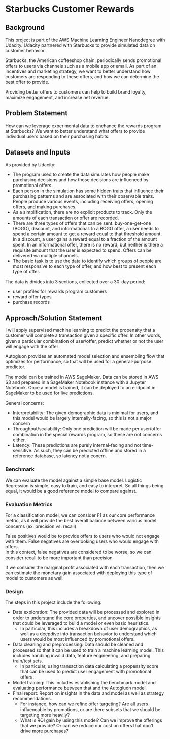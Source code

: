 # Starbucks Customer Rewards

## Background

This project is part of the AWS Machine Learning Engineer Nanodegree with Udacity. Udacity partnered with Starbucks to provide simulated data on customer behavior.

Starbucks, the American coffeeshop chain, periodically sends promotional offers to users via channels such as a mobile app or email. As part of an incentives and marketing strategy, we want to better understand how customers are responding to these offers, and how we can determine the best offer to provide.

Providing better offers to customers can help to build brand loyalty, maximize engagement, and increase net revenue.

## Problem Statement

How can we leverage experimental data to enchance the rewards program at Starbucks?
We want to better understand what offers to provide individual users based on their purchasing habits.

## Datasets and Inputs

As provided by Udacity:

- The program used to create the data simulates how people make purchasing decisions and how those decisions are influenced by promotional offers.
- Each person in the simulation has some hidden traits that influence their purchasing patterns and are associated with their observable traits. People produce various events, including receiving offers, opening offers, and making purchases.
- As a simplification, there are no explicit products to track. Only the amounts of each transaction or offer are recorded.
- There are three types of offers that can be sent: buy-one-get-one (BOGO), discount, and informational. In a BOGO offer, a user needs to spend a certain amount to get a reward equal to that threshold amount. In a discount, a user gains a reward equal to a fraction of the amount spent. In an informational offer, there is no reward, but neither is there a requisite amount that the user is expected to spend. Offers can be delivered via multiple channels.
- The basic task is to use the data to identify which groups of people are most responsive to each type of offer, and how best to present each type of offer.

The data is divides into 3 sections, collected over a 30-day period:

- user profiles for rewards program customers
- reward offer types
- purchase records

## Approach/Solution Statement

I will apply supervised machine learning to predict the propensity that a customer will complete a transaction given a specific offer.  In other words, given a particular combination of user/offer, predict whether or not the user will engage with the offer

Autogluon provides an automated model selection and ensembling flow that optimizes for performance, so that will be used for a general-purpose predictor.

The model can be trained in AWS SageMaker. Data can be stored in AWS S3 and prepared in a SageMaker Notebook instance with a Jupyter Notebook. Once a model is trained, it can be deployed to an endpoint in SageMaker to be used for live predictions.

General concerns:

- Interpretability: The given demographic data is minimal for users, and this model would be largely internally-facing, so this is not a major concern
- Throughput/scalability: Only one prediction will be made per user/offer combination in the special rewards program, so these are not concerns either.
- Latency: These predictions are purely internal-facing and not time-sensitive. As such, they can be predicted offline and stored in a reference database, so latency not a conern.

### Benchmark

We can evaluate the model against a simple base model. Logistic Regression is simple, easy to train, and easy to interpret. So all things being equal, it would be a good reference model to compare against.

### Evaluation Metrics

For a classification model, we can consider F1 as our core performance metric, as it will provide the best overall balance between various model concerns (ex: precision vs. recall)

False positives would be to provide offers to users who would not engage with them.
False negatives are overlooking users who would engage with offers.  
In this context, false negatives are considered to be worse, so we can consider recall to be more important than precision

If we consider the marginal profit associated with each transaction, then we can estimate the monetary gain associated with deploying this type of model to customers as well.

### Design

The steps in this project include the following:  

- Data exploration: The provided data will be processed and explored in order to understand the core properties, and uncover possible insights that could be leveraged to build a model or even basic heuristics.
  - In particular, this includes a breakdown of user demographics, as well as a deepdive into transaction behavior to understand which users would be most influenced by promotional offers.
- Data cleaning and preprocessing: Data should be cleaned and processed so that it can be used to train a machine learning model. This includes handling invalid data, feature engineering, and preparing train/test sets.
  - In particular, using transaction data calculating a propensity score that can be used to predict user engagement with promotional offers.
- Model training: This includes establishing the benchmark model and evaluating performance between that and the Autogluon model.
- Final report: Report on insights in the data and model as well as strategy recommendations.
  - For instance, how can we refine offer targeting? Are all users influencable by promotions, or are there subsets that we should be targeting more heavily?
  - What is ROI gain by using this model?  Can we improve the offerings that we provide? Or can we reduce our cost on offers that don't drive more purchases?
